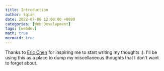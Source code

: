 ```yaml
---
title: Introduction
author: tqian
date: 2022-07-06 12:00:00 +0800
categories: [Web Development]
tags: [webdev]
math: true
mermaid: true
---
```


Thanks to [Eric Chen](https://echen.io) for inspiring me to start writing my thoughts :). I'll be using this as a place to dump my miscellaneous thoughts that I don't want to forget about. 